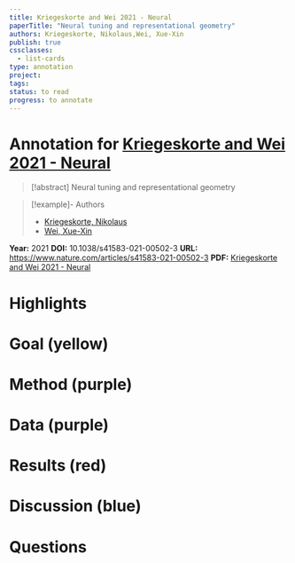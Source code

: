 ```yaml
---
title: Kriegeskorte and Wei 2021 - Neural
paperTitle: "Neural tuning and representational geometry"
authors: Kriegeskorte, Nikolaus,Wei, Xue-Xin
publish: true
cssclasses:
  - list-cards
type: annotation
project:
tags:
status: to read
progress: to annotate
---
```

# Annotation for [Kriegeskorte and Wei 2021 - Neural](Papers/References/Kriegeskorte%20and%20Wei%202021%20-%20Neural)

> [!abstract] Neural tuning and representational geometry

> [!example]- Authors
> - [Kriegeskorte, Nikolaus](Kriegeskorte%2C%20Nikolaus)
> - [Wei, Xue-Xin](Wei%2C%20Xue-Xin)

**Year:** 2021
**DOI:** 10.1038/s41583-021-00502-3
**URL:** https://www.nature.com/articles/s41583-021-00502-3
**PDF:** [Kriegeskorte and Wei 2021 - Neural](Papers/PDFs/Kriegeskorte%20and%20Wei%202021%20-%20Neural%20tuning%20and%20representational%20geometry.pdf)

# Highlights


# Goal (yellow)


# Method (purple)


# Data (purple)


# Results (red)


# Discussion (blue)


# Questions

